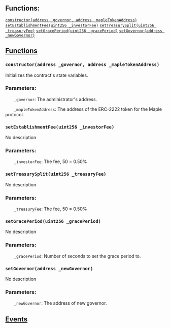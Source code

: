 

## Functions:
[`constructor(address _governor, address _mapleTokenAddress)`](#MapleGlobals-constructor-address-address-)
[`setEstablishmentFee(uint256 _investorFee)`](#MapleGlobals-setEstablishmentFee-uint256-)
[`setTreasurySplit(uint256 _treasuryFee)`](#MapleGlobals-setTreasurySplit-uint256-)
[`setGracePeriod(uint256 _gracePeriod)`](#MapleGlobals-setGracePeriod-uint256-)
[`setGovernor(address _newGovernor)`](#MapleGlobals-setGovernor-address-)


## <u>Functions</u>

### `constructor(address _governor, address _mapleTokenAddress)`
Initializes the contract's state variables.


### Parameters:
&nbsp;&nbsp;&nbsp;&nbsp;&nbsp;&nbsp; `_governor`: The administrator's address.

&nbsp;&nbsp;&nbsp;&nbsp;&nbsp;&nbsp; `_mapleTokenAddress`: The address of the ERC-2222 token for the Maple protocol.

### `setEstablishmentFee(uint256 _investorFee)`
No description

### Parameters:
&nbsp;&nbsp;&nbsp;&nbsp;&nbsp;&nbsp; `_investorFee`: The fee, 50 = 0.50%

### `setTreasurySplit(uint256 _treasuryFee)`
No description

### Parameters:
&nbsp;&nbsp;&nbsp;&nbsp;&nbsp;&nbsp; `_treasuryFee`: The fee, 50 = 0.50%

### `setGracePeriod(uint256 _gracePeriod)`
No description

### Parameters:
&nbsp;&nbsp;&nbsp;&nbsp;&nbsp;&nbsp; `_gracePeriod`: Number of seconds to set the grace period to.

### `setGovernor(address _newGovernor)`
No description

### Parameters:
&nbsp;&nbsp;&nbsp;&nbsp;&nbsp;&nbsp; `_newGovernor`: The address of new governor.

## <u>Events</u>
